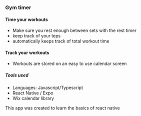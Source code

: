 ### Gym timer
#### Time your workouts
- Make sure you rest enough between sets with the rest timer
- keep track of your teps
- automatically keeps track of total workout time
#### Track your workouts
- Workouts are stored on an easy to use calendar screen

##### Tools used
- Languages: Javascript/Typescript
- React Native / Expo
- Wix calendar library

This app was created to learn the basics of react native 

